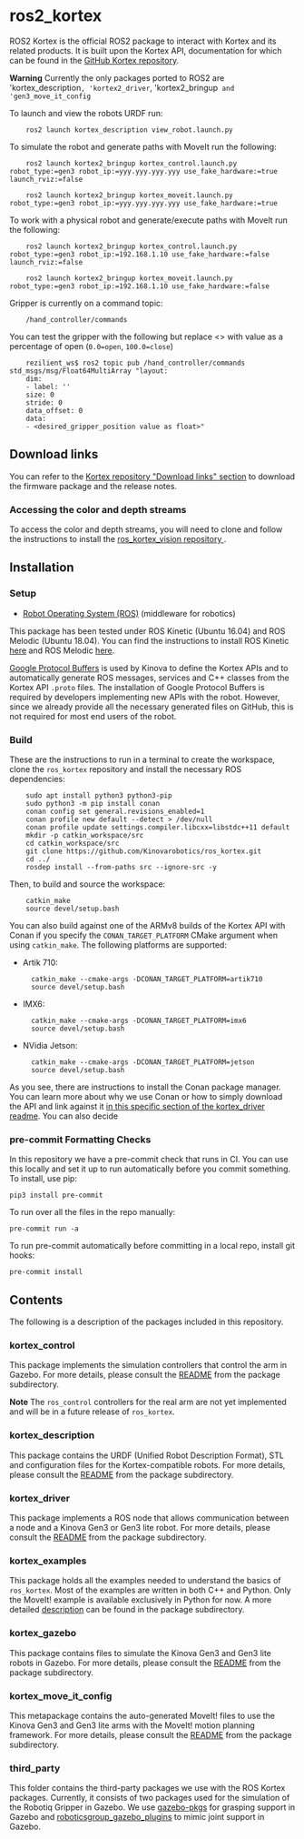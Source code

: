# ros2_kortex
ROS2 Kortex is the official ROS2 package to interact with Kortex and its related products. It is built upon the Kortex API, documentation for which can be found in the [GitHub Kortex repository](https://github.com/Kinovarobotics/kortex).

**Warning** Currently the only packages ported to ROS2 are 'kortex_description`, 'kortex2_driver`, 'kortex2_bringup` and 'gen3_move_it_config`

To launch and view the robots URDF run:

        ros2 launch kortex_description view_robot.launch.py

To simulate the robot and generate paths with MoveIt run the following:

        ros2 launch kortex2_bringup kortex_control.launch.py robot_type:=gen3 robot_ip:=yyy.yyy.yyy.yyy use_fake_hardware:=true launch_rviz:=false

        ros2 launch kortex2_bringup kortex_moveit.launch.py robot_type:=gen3 robot_ip:=yyy.yyy.yyy.yyy use_fake_hardware:=true

To work with a physical robot and generate/execute paths with MoveIt run the following:

        ros2 launch kortex2_bringup kortex_control.launch.py robot_type:=gen3 robot_ip:=192.168.1.10 use_fake_hardware:=false launch_rviz:=false

        ros2 launch kortex2_bringup kortex_moveit.launch.py robot_type:=gen3 robot_ip:=192.168.1.10 use_fake_hardware:=false

Gripper is currently on a command topic:

        /hand_controller/commands

You can test the gripper with the following but replace <> with value as a percentage of open (`0.0=open`, `100.0=close`)

        rezilient_ws$ ros2 topic pub /hand_controller/commands std_msgs/msg/Float64MultiArray "layout:
        dim:
        - label: ''
        size: 0
        stride: 0
        data_offset: 0
        data:
        - <desired_gripper_position value as float>"


## Download links

You can refer to the [Kortex repository "Download links" section](https://github.com/Kinovarobotics/kortex#download-links) to download the firmware package and the release notes.

### Accessing the color and depth streams

To access the color and depth streams, you will need to clone and follow the instructions to install the [ros_kortex_vision repository ](https://github.com/Kinovarobotics/ros_kortex_vision).
## Installation

### Setup

- [Robot Operating System (ROS)](http://wiki.ros.org) (middleware for robotics)

This package has been tested under ROS Kinetic (Ubuntu 16.04) and ROS Melodic (Ubuntu 18.04).
You can find the instructions to install ROS Kinetic [here](http://wiki.ros.org/kinetic/Installation/Ubuntu) and ROS Melodic [here](http://wiki.ros.org/melodic/Installation/Ubuntu).

[Google Protocol Buffers](https://developers.google.com/protocol-buffers/) is used by Kinova to define the Kortex APIs and to automatically generate ROS messages, services and C++ classes from the Kortex API `.proto` files. The installation of Google Protocol Buffers is required by developers implementing new APIs with the robot. However, since we already provide all the necessary generated files on GitHub, this is not required for most end users of the robot.

### Build

These are the instructions to run in a terminal to create the workspace, clone the `ros_kortex` repository and install the necessary ROS dependencies:

        sudo apt install python3 python3-pip
        sudo python3 -m pip install conan
        conan config set general.revisions_enabled=1
        conan profile new default --detect > /dev/null
        conan profile update settings.compiler.libcxx=libstdc++11 default
        mkdir -p catkin_workspace/src
        cd catkin_workspace/src
        git clone https://github.com/Kinovarobotics/ros_kortex.git
        cd ../
        rosdep install --from-paths src --ignore-src -y

Then, to build and source the workspace:

        catkin_make
        source devel/setup.bash

You can also build against one of the ARMv8 builds of the Kortex API with Conan if you specify the `CONAN_TARGET_PLATFORM` CMake argument when using `catkin_make`. The following platforms are supported:

- Artik 710:

        catkin_make --cmake-args -DCONAN_TARGET_PLATFORM=artik710
        source devel/setup.bash

- IMX6:

        catkin_make --cmake-args -DCONAN_TARGET_PLATFORM=imx6
        source devel/setup.bash

- NVidia Jetson:

        catkin_make --cmake-args -DCONAN_TARGET_PLATFORM=jetson
        source devel/setup.bash

As you see, there are instructions to install the Conan package manager. You can learn more about why we use Conan or how to simply download the API and link against it [in this specific section of the kortex_driver readme](kortex_driver/readme.md#conan). You can also decide

### pre-commit Formatting Checks

In this repository we have a pre-commit check that runs in CI. You can use this locally and set it up to run automatically before you commit something. To install, use pip:

    pip3 install pre-commit

To run over all the files in the repo manually:

    pre-commit run -a

To run pre-commit automatically before committing in a local repo, install git hooks:

    pre-commit install

## Contents

The following is a description of the packages included in this repository.

### kortex_control
This package implements the simulation controllers that control the arm in Gazebo. For more details, please consult the [README](kortex_control/readme.md) from the package subdirectory.

**Note** The `ros_control` controllers for the real arm are not yet implemented and will be in a future release of `ros_kortex`.

### kortex_description
This package contains the URDF (Unified Robot Description Format), STL and configuration files for the Kortex-compatible robots. For more details, please consult the [README](kortex_description/readme.md) from the package subdirectory.

### kortex_driver
This package implements a ROS node that allows communication between a node and a Kinova Gen3 or Gen3 lite robot. For more details, please consult the [README](kortex_driver/readme.md) from the package subdirectory.

### kortex_examples
This package holds all the examples needed to understand the basics of `ros_kortex`. Most of the examples are written in both C++ and Python. Only the MoveIt! example is available exclusively in Python for now.
A more detailed [description](kortex_examples/readme.md) can be found in the package subdirectory.

### kortex_gazebo
This package contains files to simulate the Kinova Gen3 and Gen3 lite robots in Gazebo. For more details, please consult the [README](kortex_gazebo/readme.md) from the package subdirectory.

### kortex_move_it_config
This metapackage contains the auto-generated MoveIt! files to use the Kinova Gen3 and Gen3 lite arms with the MoveIt! motion planning framework. For more details, please consult the [README](kortex_move_it_config/readme.md) from the package subdirectory.

### third_party
This folder contains the third-party packages we use with the ROS Kortex packages. Currently, it consists of two packages used for the simulation of the Robotiq Gripper in Gazebo. We use [gazebo-pkgs](third_party/gazebo-pkgs/README.md) for grasping support in Gazebo and [roboticsgroup_gazebo_plugins](third_party/roboticsgroup_gazebo_plugins/README.md) to mimic joint support in Gazebo.
